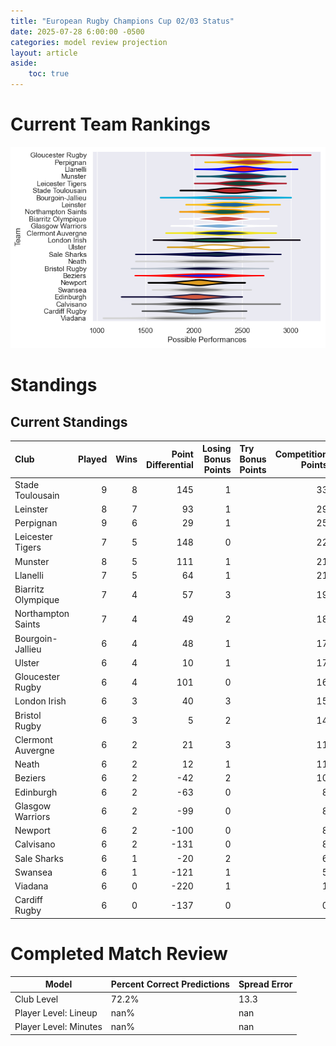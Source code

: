 ```yaml
---  
title: "European Rugby Champions Cup 02/03 Status"  
date: 2025-07-28 6:00:00 -0500  
categories: model review projection  
layout: article  
aside:  
    toc: true  
---
```

# Current Team Rankings


![Club Rankings](plots/rankings_European_Rugby_Champions_Cup_0203.png)
# Standings

## Current Standings


| Club               |   Played |   Wins |   Point Differential |   Losing Bonus Points | Try Bonus Points   |   Competition Points |
|:-------------------|---------:|-------:|---------------------:|----------------------:|:-------------------|---------------------:|
| Stade Toulousain   |        9 |      8 |                  145 |                     1 |                    |                   33 |
| Leinster           |        8 |      7 |                   93 |                     1 |                    |                   29 |
| Perpignan          |        9 |      6 |                   29 |                     1 |                    |                   25 |
| Leicester Tigers   |        7 |      5 |                  148 |                     0 |                    |                   22 |
| Munster            |        8 |      5 |                  111 |                     1 |                    |                   21 |
| Llanelli           |        7 |      5 |                   64 |                     1 |                    |                   21 |
| Biarritz Olympique |        7 |      4 |                   57 |                     3 |                    |                   19 |
| Northampton Saints |        7 |      4 |                   49 |                     2 |                    |                   18 |
| Bourgoin-Jallieu   |        6 |      4 |                   48 |                     1 |                    |                   17 |
| Ulster             |        6 |      4 |                   10 |                     1 |                    |                   17 |
| Gloucester Rugby   |        6 |      4 |                  101 |                     0 |                    |                   16 |
| London Irish       |        6 |      3 |                   40 |                     3 |                    |                   15 |
| Bristol Rugby      |        6 |      3 |                    5 |                     2 |                    |                   14 |
| Clermont Auvergne  |        6 |      2 |                   21 |                     3 |                    |                   11 |
| Neath              |        6 |      2 |                   12 |                     1 |                    |                   11 |
| Beziers            |        6 |      2 |                  -42 |                     2 |                    |                   10 |
| Edinburgh          |        6 |      2 |                  -63 |                     0 |                    |                    8 |
| Glasgow Warriors   |        6 |      2 |                  -99 |                     0 |                    |                    8 |
| Newport            |        6 |      2 |                 -100 |                     0 |                    |                    8 |
| Calvisano          |        6 |      2 |                 -131 |                     0 |                    |                    8 |
| Sale Sharks        |        6 |      1 |                  -20 |                     2 |                    |                    6 |
| Swansea            |        6 |      1 |                 -121 |                     1 |                    |                    5 |
| Viadana            |        6 |      0 |                 -220 |                     1 |                    |                    1 |
| Cardiff Rugby      |        6 |      0 |                 -137 |                     0 |                    |                    0 |



# Completed Match Review


| Model | Percent Correct Predictions | Spread Error |
| ------ | ------ | ------ |
| Club Level | 72.2% | 13.3 |
| Player Level: Lineup | nan% | nan |
| Player Level: Minutes | nan% | nan |


